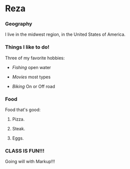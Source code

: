 # Reza


### Geography


I live in the midwest region, in the United States of America.


### Things I like to do!


Three of my favorite hobbies:

- *Fishing* open water

- *Movies* most types

- *Biking* On or Off road


### Food

Food that's good:

1. Pizza. 

2. Steak.

3. Eggs.


### CLASS IS FUN!!!

Going will with Markup!!!
